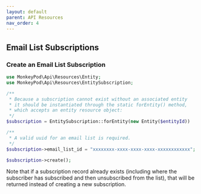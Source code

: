 ```yaml
---
layout: default
parent: API Resources
nav_order: 4
---
```


## Email List Subscriptions

### Create an Email List Subscription

```php 
use MonkeyPod\Api\Resources\Entity;
use MonkeyPod\Api\Resources\EntitySubscription;

/**
 * Because a subscription cannot exist without an associated entity
 * it should be instantiated through the static forEntity() method,
 * which accepts an entity resource object:
 */
$subscription = EntitySubscription::forEntity(new Entity($entityId))

/**
 * A valid uuid for an email list is required. 
 */
$subscription->email_list_id = "xxxxxxxx-xxxx-xxxx-xxxx-xxxxxxxxxxxx";

$subscription->create();
```

Note that if a subscription record already exists (including where the subscriber
has subscribed and then unsubscribed from the list), that will be returned instead 
of creating a new subscription.
